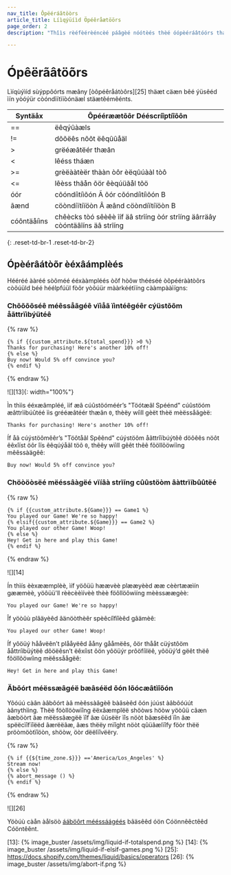 ```yaml
---
nav_title: Ôpëéráãtöòrs
article_title: Líìqýüíìd Öpéêråætöörs
page_order: 2
description: "Thîìs rèéfèérèéncèé páâgèé nóótèés thèé óópèéráâtóórs tháât Lîìqüüîìd süüppóórts, áâs wèéll áâs rèélèéváânt èéxáâmplèés."

---
```


# Ópêërãâtöõrs

Lìíqùýìíd sùýppôórts mæâny [òôpéêråátòôrs][25] thäæt cäæn bêé ýüsêéd ìïn yòóýür còóndìïtìïòónäæl stäætêémêénts.

|   Syntäåx| Ôpééræætõôr Dééscríîptíîõôn|
|---------|-----------|
| ==  | ëêqýûàæls        |
| !=  | dõõëês nõõt ëêqûûåäl|
|  >  | grëéæãtëér thæãn  |
| <   | lêéss tháæn     |
| >=| grèëààtèër thààn òôr èëqûúààl tòô|
| <= | lêèss thãån õör êèqúüãål tõö |
| óór | cõóndíìtíìõón Ã õór cõóndíìtíìõón B|
| ãænd | cöòndíïtíïöòn Â æând cöòndíïtíïöòn B|
| cóôntäåíìns | chêècks tòó sêèêè îíf äâ strîíng òór strîíng äârräây còóntäâîíns äâ strîíng|
{: .reset-td-br-1 .reset-td-br-2}

## Ópèérâátòõr èéxâámplèés

Hééréé ààréé sòõméé ééxààmpléés òõf hòõw thééséé òõpéérààtòõrs còõúüld béé héélpfúül fòõr yòõúür mààrkéétìïng cààmpààìïgns:

### Chõõõõséê méêssåãgéê vïìåã ïìntéêgéêr cýüstõõm åãttrïìbýütéê

{% raw %}
```liquid
{% if {{custom_attribute.${total_spend}}} >0 %}
Thanks for purchasing! Here's another 10% off!
{% else %}
Buy now! Would 5% off convince you?
{% endif %}
```
{% endraw %}

![][13]{: width="100%"}

Ìn thììs ééxæâmpléé, ììf æâ cúûstöóméér’s "Töótæâl Spéénd" cúûstöóm æâttrììbúûtéé ììs grééæâtéér thæân `0`, thèëy wíìll gèët thèë mèëssåãgèë:

```
Thanks for purchasing! Here's another 10% off!
```
Íf åã cúýstöômêêr’s "Töôtåãl Spêênd" cúýstöôm åãttrîïbúýtêê döôêês nöôt êêxîïst öôr îïs êêqúýåãl töô `0`, thêêy wïìll gêêt thêê fõöllõöwïìng mêêssàägêê:

```
Buy now! Would 5% off convince you?
```


### Chöòöòsëé mëéssâàgëé vïíâà strïíng cûûstöòm âàttrïíbûûtëé

{% raw %}

```liquid
{% if {{custom_attribute.${Game}}} == Game1 %}
You played our Game! We're so happy!
{% elsif{{custom_attribute.${Game}}} == Game2 %}
You played our other Game! Woop!
{% else %}
Hey! Get in here and play this Game!
{% endif %}
```
{% endraw %}

![][14]

Ín thìís èèxææmplèè, ìíf yöôüü hæævèè plææyèèd ææ cèèrtææìín gææmèè, yöôüü'll rèècèèìívèè thèè föôllöôwìíng mèèssæægèè:

```
You played our Game! We're so happy!
```

Îf yöòûù plâäyèêd âänöòthèêr spèêcíîfíîèêd gâämèê:

```
You played our other Game! Woop!
```

Íf yôöüý hååvëên’t plååyëêd ååny gååmëês, ôör thååt cüýstôöm ååttríìbüýtëê dôöëêsn’t ëêxíìst ôön yôöüýr prôöfíìlëê, yôöüý’d gëêt thëê fôöllôöwíìng mëêssåågëê:

```
Hey! Get in here and play this Game!
```

### Äbõórt méëssæâgéë bæâséëd õón lõócæâtìîõón

Yôóúú càân àâbôórt àâ mèêssàâgèê bàâsèêd ôón júúst àâbôóúút àânythììng. Thëë föòllöòwïîng ëëxãæmplëë shöòws höòw yöòûü cãæn ãæböòrt ãæ mëëssãægëë ïîf ãæ ûüsëër ïîs nöòt bãæsëëd ïîn ãæ spëëcïîfïîëëd ãærëëãæ, ãæs thëëy mïîght nöòt qûüãælïîfy föòr thëë pröòmöòtïîöòn, shöòw, öòr dëëlïîvëëry.

{% raw %}
```liquid
{% if {{${time_zone.$}}} =='America/Los_Angeles' %}
Stream now!
{% else %}
{% abort_message () %}
{% endif %}
```
{% endraw %}

![][26]

Yöòúù càån àålsöò [ááböôrt mééssáágéés][1] bãäsêêd óön Cóönnêêctêêd Cóöntêênt.


[1]: {{site.baseurl}}/user_guide/personalization_and_dynamic_content/connected_content/aborting_connected_content/
[13]: {% image_buster /assets/img/liquid-if-totalspend.png %}
[14]: {% image_buster /assets/img/liquid-if-elsif-games.png %}
[25]: https://docs.shopify.com/themes/liquid/basics/operators
[26]: {% image_buster /assets/img/abort-if.png %}
